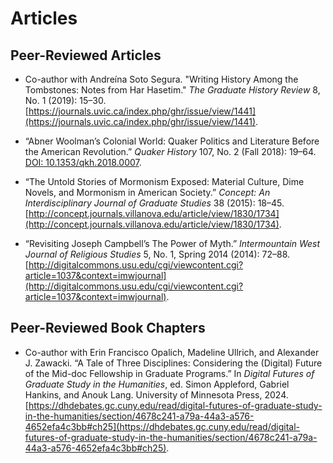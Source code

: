 # Articles #

## Peer-Reviewed Articles ##

* Co-author with Andreína Soto Segura. "Writing History Among the Tombstones: Notes from Har Hasetim." *The Graduate History Review* 8, No. 1 (2019): 15–30. [https://journals.uvic.ca/index.php/ghr/issue/view/1441](https://journals.uvic.ca/index.php/ghr/issue/view/1441).

* “Abner Woolman’s Colonial World: Quaker Politics and Literature Before the American Revolution.” *Quaker History* 107, No. 2 (Fall 2018): 19–64. [DOI: 10.1353/qkh.2018.0007](https://doi.org/10.1353/qkh.2018.0007).

* “The Untold Stories of Mormonism Exposed: Material Culture, Dime Novels, and Mormonism in American Society.” *Concept: An Interdisciplinary Journal of Graduate Studies* 38 (2015): 18–45. [http://concept.journals.villanova.edu/article/view/1830/1734](http://concept.journals.villanova.edu/article/view/1830/1734).

* “Revisiting Joseph Campbell’s The Power of Myth.” *Intermountain West Journal of Religious Studies* 5, No. 1, Spring 2014 (2014): 72–88. [http://digitalcommons.usu.edu/cgi/viewcontent.cgi?article=1037&context=imwjournal](http://digitalcommons.usu.edu/cgi/viewcontent.cgi?article=1037&context=imwjournal).

## Peer-Reviewed Book Chapters ##

* Co-author with Erin Francisco Opalich, Madeline Ullrich, and Alexander J. Zawacki. “A Tale of Three Disciplines: Considering the (Digital) Future of the Mid-doc Fellowship in Graduate Programs.” In *Digital Futures of Graduate Study in the Humanities*, ed. Simon Appleford, Gabriel Hankins, and Anouk Lang. University of Minnesota Press, 2024. [https://dhdebates.gc.cuny.edu/read/digital-futures-of-graduate-study-in-the-humanities/section/4678c241-a79a-44a3-a576-4652efa4c3bb#ch25](https://dhdebates.gc.cuny.edu/read/digital-futures-of-graduate-study-in-the-humanities/section/4678c241-a79a-44a3-a576-4652efa4c3bb#ch25).
